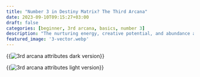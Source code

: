 ```yaml
---
title: "Number 3 in Destiny Matrix? The Third Arcana"
date: 2023-09-10T09:15:27+03:00
draft: false
categories: [beginner, 3rd arcana, basics, number 3]
description: "The nurturing energy, creative potential, and abundance associated with the 3rd Arcana in Destiny Matrix, and explore how it influences relationships, creativity, and self-expression in everyday life."
featured_image: '3-vector.webp'
---
```




{{<image link="3-dark.webp" alt="3rd arcana attributes dark version">}}



{{<image link="3-light.webp" alt="3rd arcana attributes light version">}}



